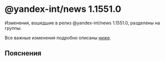 # @yandex-int/news 1.1551.0

<!-- ЧЕЛОВЕЧЕСКОЕ ВСТУПЛЕНИЕ -->

Изменения, вошедшие в релиз @yandex-int/news 1.1551.0, разделены на группы:

Все важные изменения подробно описаны [ниже](#Пояснения).

## Пояснения

